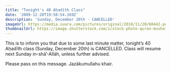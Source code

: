 ```yaml
---
title: "Tonight's 40 Aḥadīth Class"
date: '2009-12-20T19:58:54.169Z'
description: 'Sunday, December 20th - CANCELLED'
imageUrl: https://media.suara.com/pictures/original/2018/11/20/60442-pembuatan-al-quran.jpg
thumbnailUrl: https://image.shutterstock.com/z/stock-photo-quran-mushaf-on-wood-pattern-background-arabic-letters-1448430524.jpg
---
```


This is to inform you that due to some last minute matter, tonight’s 40 Aḥadīth class (Sunday, December 20th) is CANCELLED. Class will resume next Sunday in-shāʾ-Allāh, unless further advised.

Please pass on this message. Jazākumullahu khair.
